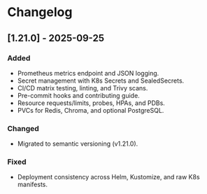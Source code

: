 # Changelog

## [1.21.0] - 2025-09-25

### Added
- Prometheus metrics endpoint and JSON logging.
- Secret management with K8s Secrets and SealedSecrets.
- CI/CD matrix testing, linting, and Trivy scans.
- Pre-commit hooks and contributing guide.
- Resource requests/limits, probes, HPAs, and PDBs.
- PVCs for Redis, Chroma, and optional PostgreSQL.

### Changed
- Migrated to semantic versioning (v1.21.0).

### Fixed
- Deployment consistency across Helm, Kustomize, and raw K8s manifests.
